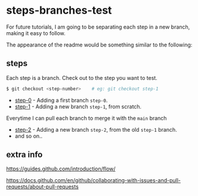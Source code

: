 # steps-branches-test
For future tutorials, I am going to be separating each step in a new branch, making it easy to follow.

The appearance of the readme would be something similar to the following:

## steps
Each step is a branch. Check out to the step you want to test.

```bash
$ git checkout <step-number>    # eg: git checkout step-1
```
* [step-0](https://github.com/derobpe/steps-branches-test/commits/step-0) - Adding a first branch `step-0`.
* [step-1](https://github.com/derobpe/steps-branches-test/commits/step-1) - Adding a new branch `step-1`, from scratch.

Everytime I can pull each branch to merge it with the `main` branch
* [step-2](https://github.com/derobpe/steps-branches-test/commits/step-2) - Adding a new branch `step-2`, from the old `step-1` branch.
* and so on..


## extra info

https://guides.github.com/introduction/flow/

https://docs.github.com/en/github/collaborating-with-issues-and-pull-requests/about-pull-requests


